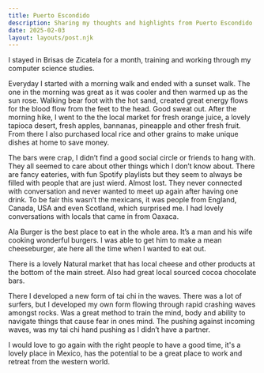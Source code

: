 ```yaml
---
title: Puerto Escondido
description: Sharing my thoughts and highlights from Puerto Escondido
date: 2025-02-03
layout: layouts/post.njk
---
```


I stayed in Brisas de Zicatela for a month, training and working through my computer science studies.

Everyday I started with a morning walk and ended with a sunset walk. The one in the morning was great as it was cooler and then warmed up as the sun rose. Walking bear foot with the hot sand, created great energy flows for the blood flow from the feet to the head. Good sweat out. After the morning hike, I went to the the local market for fresh orange juice, a lovely tapioca desert, fresh apples, bannanas, pineapple and other fresh fruit. From there I also purchased local rice and other grains to make unique dishes at home to save money.

The bars were crap, I didn’t find a good social circle or friends to hang with. They all seemed to care about other things which I don’t know about. There are fancy eateries, with fun Spotify playlists but they seem to always be filled with people that are just wierd. Almost lost. They never connected with conversation and never wanted to meet up again after having one drink. To be fair this wasn’t the mexicans, it was people from England, Canada, USA and even Scotland, which surprised me. I had lovely conversations with locals that came in from Oaxaca.

Ala Burger is the best place to eat in the whole area. It’s a man and his wife cooking wonderful burgers. I was able to get him to make a mean cheeseburger, ate here all the time when I wanted to eat out.

There is a lovely Natural market that has local cheese and other products at the bottom of the main street. Also had great local sourced cocoa chocolate bars.

There I developed a new form of tai chi in the waves. There was a lot of surfers, but I developed my own form flowing through rapid crashing waves amongst rocks. Was a great method to train the mind, body and ability to navigate things that cause fear in ones mind. The pushing against incoming waves, was my tai chi hand pushing as I didn’t have a partner.

I would love to go again with the right people to have a good time, it's a lovely place in Mexico, has the potential to be a great place to work and retreat from the western world.
